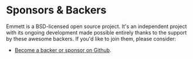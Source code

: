 # Sponsors & Backers

Emmett is a BSD-licensed open source project. It's an independent project with its ongoing development made possible entirely thanks to the support by these awesome backers. If you'd like to join them, please consider:

- [Become a backer or sponsor on Github](https://github.com/sponsors/gi0baro).
